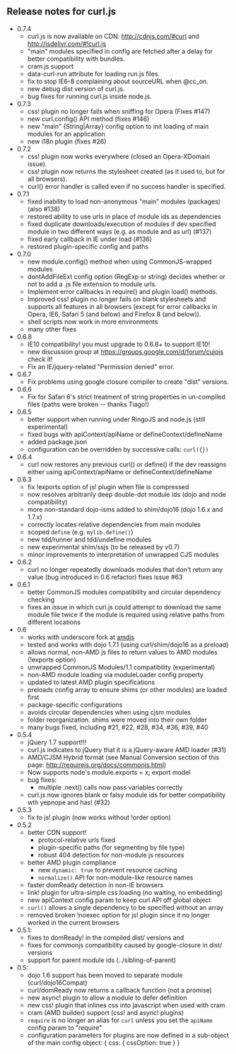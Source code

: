 Release notes for curl.js
---

* 0.7.4
	* curl.js is now available on CDN: http://cdnjs.com/#curl and
	  http://jsdelivr.com/#!curl.js
	* "main" modules specified in config are fetched after a delay for better
	  compatibility with bundles.
	* cram.js support
	* data-curl-run attribute for loading run.js files.
	* fix to stop IE6-8 complaining about sourceURL when @cc_on.
	* new debug dist version of curl.js.
	* bug fixes for running curl.js inside node.js.
* 0.7.3
	* css! plugin no longer fails when sniffing for Opera (Fixes #147)
	* new curl.config() API method (fixes #146)
	* new "main" {String|Array} config option to init loading of main modules
	  for an application
	* new i18n plugin (fixes #26)
* 0.7.2
	* css! plugin now works everywhere (closed an Opera-XDomain issue).
	* css! plugin now returns the stylesheet created (as it used to, but for
	  all browsers).
	* curl() error handler is called even if no success handler is specified.
* 0.7.1
	* fixed inability to load non-anonymous "main" modules (packages) (also #138)
	* restored ability to use urls in place of module ids as dependencies
	* fixed duplicate downloads/execution of modules if dev specified
	  module in two different ways (e.g. as module and as url) (#137)
	* fixed early callback in IE under load (#136)
	* restored plugin-specific config and paths
* 0.7.0
	* new module.config() method when using CommonJS-wrapped modules
	* dontAddFileExt config option (RegExp or string) decides whether or not
	  to add a .js file extension to module urls.
	* Implement error callbacks in require() and plugin load() methods.
	* Improved css! plugin no longer fails on blank stylesheets and supports
	  all features in all browsers (except for error callbacks in Opera, IE6,
	  Safari 5 (and below) and Firefox 8 (and below)).
	* shell scripts now work in more environments
	* many other fixes
* 0.6.8
	* IE10 compatibility! you must upgrade to 0.6.8+ to support IE10!
	* new discussion group at https://groups.google.com/d/forum/cujojs check it!
	* Fix an IE/jquery-related "Permission denied" error.
* 0.6.7
	* Fix problems using google closure compiler to create "dist" versions.
* 0.6.6
	* Fix for Safari 6's strict treatment of string properties in un-compiled
	  files (paths were broken -- thanks Tiago!)
* 0.6.5
	* better support when running under RingoJS and node.js (still experimental)
	* fixed bugs with apiContext/apiName or defineContext/defineName
	* added package.json
	* configuration can be overridden by successive calls: `curl({})`
* 0.6.4
	* curl now restores any previous curl() or define() if the dev reassigns
	  either using apiContext/apiName or defineContext/defineName
* 0.6.3
	* fix !exports option of js! plugin when file is compressed
	* now resolves arbitrarily deep double-dot module ids (dojo and node compatibility)
	* more non-standard dojo-isms added to shim/dojo16 (dojo 1.6.x and 1.7.x)
	* correctly locates relative dependencies from main modules
	* scoped `define` (e.g. `mylib.define()`)
	* new tdd/runner and tdd/undefine modules
	* new experimental shim/ssjs (to be released by v0.7)
	* minor improvements to interpretation of unwrapped CJS modules
* 0.6.2
	* curl no longer repeatedly downloads modules that don't return any value
	  (bug introduced in 0.6 refactor) fixes issue #63
* 0.6.1
	* better CommonJS modules compatibility and circular dependency checking
	* fixes an issue in which curl.js could attempt to download the same module
	  file twice if the module is required using relative paths from
	  different locations
* 0.6
	* works with underscore fork at [amdjs](https://github.com/amdjs/underscore)
	* tested and works with dojo 1.7.1 (using curl/shim/dojo16 as a preload)
	* allows normal, non-AMD js files to return values to AMD modules (!exports
	  option)
	* unwrapped CommonJS Modules/1.1 compatibility (experimental)
	* non-AMD module loading via moduleLoader config property
	* updated to latest AMD plugin specifications
	* preloads config array to ensure shims (or other modules) are loaded
	  first
	* package-specific configurations
	* avoids circular dependencies when using cjsm modules
	* folder reorganization. shims were moved into their own folder
	* many bugs fixed, including #21, #22, #28, #34, #36, #39, #40
* 0.5.4
	* jQuery 1.7 support!!!
	* curl.js indicates to jQuery that it is a jQuery-aware AMD loader (#31)
	* AMD/CJSM Hybrid format (see Manual Conversion section of this
	  page: http://requirejs.org/docs/commonjs.html)
	* Now supports node's module.exports = x; export model
	* bug fixes:
		* multiple .next() calls now pass variables correctly
	* curl.js now ignores blank or falsy module ids for better compatibility
	  wth yepnope and has! (#32)
* 0.5.3
	* fix to js! plugin (now works without !order option)
* 0.5.2
	* better CDN support!
		* protocol-relative urls fixed
		* plugin-specific paths (for segmenting by file type)
		* robust 404 detection for non-module js resources
	* better AMD plugin compliance
		* new `dynamic: true` to prevent resource caching
		* `normalize()` API for non-module-like resource names
	* faster domReady detection in non-IE browsers
	* link! plugin for ultra-simple css loading (no waiting, no embedding)
	* new apiContext config param to keep curl API off global object
	* `curl()` allows a single dependency to be specified without an array
	* removed broken !noexec option for js! plugin since it no longer worked
	  in the current browsers
* 0.5.1:
	* fixes to domReady! in the compiled dist/ versions and
	* fixes for commonjs compatibility caused by google-closure in dist/
	  versions
	* support for parent module ids (../sibling-of-parent)
* 0.5:
	* dojo 1.6 support has been moved to separate module (curl/dojo16Compat)
	* curl/domReady now returns a callback function (not a promise)
	* new async! plugin to allow a module to defer definition
	* new css! plugin that inlines css into javascript when used with cram
	* cram (AMD builder) support (css! and async! plugins)
	* `require` is no longer an alias for `curl` unless you set the
	  `apiName` config param to "require"
	* configuration parameters for plugins are now defined in a sub-object
	  of the main config object: { css: { cssOption: true } }
